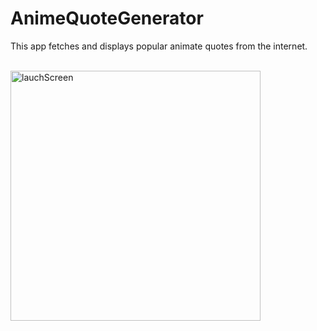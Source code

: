 # AnimeQuoteGenerator
This app fetches and displays popular animate quotes from the internet.
<br><br>
<!-- <img width="363" alt="lauchScreen" src="https://user-images.githubusercontent.com/60410024/236642549-9bc0f263-b43c-4eb8-84b5-3c2b3cdd78af.png">
<img width="377" alt="image1" src="https://user-images.githubusercontent.com/60410024/236642597-a2af81b1-3cf6-4079-8032-bd06565f8cbe.png">
<img width="371" alt="image2" src="https://user-images.githubusercontent.com/60410024/236642700-9976cc79-9b8f-4ff3-a00a-6498b0620fef.png">
<img width="372" alt="image3" src="https://user-images.githubusercontent.com/60410024/236642706-b577047d-03a5-4ae0-907d-f4983a76b26c.png"> -->


<img src="https://user-images.githubusercontent.com/60410024/236642549-9bc0f263-b43c-4eb8-84b5-3c2b3cdd78af.png" alt="lauchScreen"
   width="400" height="400">
